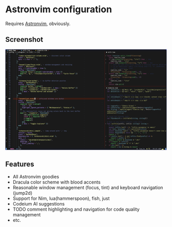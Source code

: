 # Astronvim configuration

Requires [Astronvim](https://astronvim.com), obviously.

## Screenshot

![Nice looking IDE](screenshot.png "screenshot")

## Features

- All Astronvim goodies
- Dracula color scheme with blood accents
- Reasonable window management (focus, tint) and keyboard navigation (jump2d)
- Support for Nim, lua(hammerspoon), fish, just
- Codeium AI suggestions
- TODO comment highlighting and navigation for code quality management
- etc.

